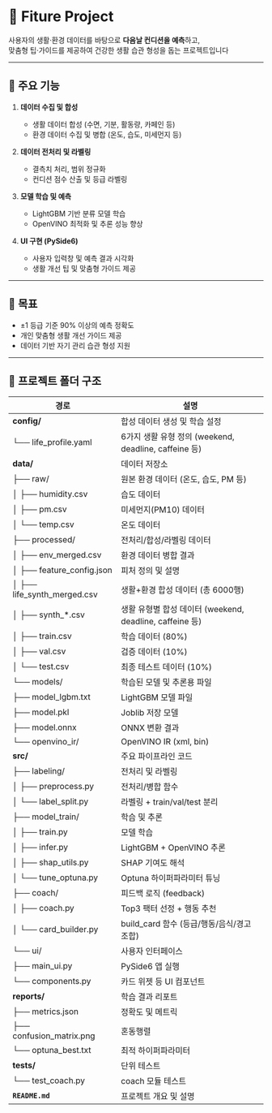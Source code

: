 
# 🌟 Fiture Project

사용자의 생활·환경 데이터를 바탕으로 **다음날 컨디션을 예측**하고,  
맞춤형 팁·가이드를 제공하여 건강한 생활 습관 형성을 돕는 프로젝트입니다

---


## 🚀 주요 기능
1. **데이터 수집 및 합성**  
   - 생활 데이터 합성 (수면, 기분, 활동량, 카페인 등)  
   - 환경 데이터 수집 및 병합 (온도, 습도, 미세먼지 등)

2. **데이터 전처리 및 라벨링**  
   - 결측치 처리, 범위 정규화  
   - 컨디션 점수 산출 및 등급 라벨링

3. **모델 학습 및 예측**  
   - LightGBM 기반 분류 모델 학습  
   - OpenVINO 최적화 및 추론 성능 향상

4. **UI 구현 (PySide6)**  
   - 사용자 입력창 및 예측 결과 시각화  
   - 생활 개선 팁 및 맞춤형 가이드 제공

---

## 🎯 목표
- ±1 등급 기준 90% 이상의 예측 정확도
- 개인 맞춤형 생활 개선 가이드 제공
- 데이터 기반 자기 관리 습관 형성 지원

---

## 📂 프로젝트 폴더 구조


| 경로 | 설명 |
|------|------|
| **config/** | 합성 데이터 생성 및 학습 설정 |
| └── life_profile.yaml | 6가지 생활 유형 정의 (weekend, deadline, caffeine 등) |
| **data/** | 데이터 저장소 |
| ├── raw/ | 원본 환경 데이터 (온도, 습도, PM 등) |
| │   ├── humidity.csv | 습도 데이터 |
| │   ├── pm.csv | 미세먼지(PM10) 데이터 |
| │   └── temp.csv | 온도 데이터 |
| ├── processed/ | 전처리/합성/라벨링 데이터 |
| │   ├── env_merged.csv | 환경 데이터 병합 결과 |
| │   ├── feature_config.json | 피처 정의 및 설명 |
| │   ├── life_synth_merged.csv | 생활+환경 합성 데이터 (총 6000행) |
| │   ├── synth_*.csv | 생활 유형별 합성 데이터 (weekend, deadline, caffeine 등) |
| │   ├── train.csv | 학습 데이터 (80%) |
| │   ├── val.csv | 검증 데이터 (10%) |
| │   └── test.csv | 최종 테스트 데이터 (10%) |
| └── models/ | 학습된 모델 및 추론용 파일 |
|     ├── model_lgbm.txt | LightGBM 모델 파일 |
|     ├── model.pkl | Joblib 저장 모델 |
|     ├── model.onnx | ONNX 변환 결과 |
|     └── openvino_ir/ | OpenVINO IR (xml, bin) |
| **src/** | 주요 파이프라인 코드 |
| ├── labeling/ | 전처리 및 라벨링 |
| │   ├── preprocess.py | 전처리/병합 함수 |
| │   └── label_split.py | 라벨링 + train/val/test 분리 |
| ├── model_train/ | 학습 및 추론 |
| │   ├── train.py | 모델 학습 |
| │   ├── infer.py | LightGBM + OpenVINO 추론 |
| │   ├── shap_utils.py | SHAP 기여도 해석 |
| │   └── tune_optuna.py | Optuna 하이퍼파라미터 튜닝 |
| ├── coach/ | 피드백 로직 (feedback) |
| │   ├── coach.py | Top3 팩터 선정 + 행동 추천 |
| │   └── card_builder.py | build_card 함수 (등급/행동/음식/경고 조합) |
| └── ui/ | 사용자 인터페이스 |
|     ├── main_ui.py | PySide6 앱 실행 |
|     └── components.py | 카드 위젯 등 UI 컴포넌트 |
| **reports/** | 학습 결과 리포트 |
| ├── metrics.json | 정확도 및 메트릭 |
| ├── confusion_matrix.png | 혼동행렬 |
| └── optuna_best.txt | 최적 하이퍼파라미터 |
| **tests/** | 단위 테스트 |
| └── test_coach.py | coach 모듈 테스트 |
| **`README.md`**               | 프로젝트 개요 및 설명 |




